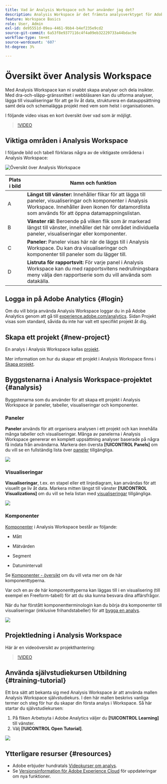 ```yaml
---
title: Vad är Analysis Workspace och hur använder jag det?
description: Analysis Workspace är det främsta analysverktyget för Adobe Analytics. Här kan ni använda paneler, tabeller, visualiseringar och andra komponenter för att ge liv åt data, strukturera en datauppsättning, dela och schemalägga projekt, bland annat.
feature: Workspace Basics
role: User, Admin
exl-id: de95551d-09ea-4461-9bb4-b4ef235e9cd2
source-git-commit: 6a53f8e9377116c4f4a09eb32229733a44bdac9e
workflow-type: tm+mt
source-wordcount: '607'
ht-degree: 3%

---
```


# Översikt över Analysis Workspace

Med Analysis Workspace kan ni snabbt skapa analyser och dela insikter. Med dra-och-släpp-gränssnittet i webbläsaren kan du utforma analyser, lägga till visualiseringar för att ge liv åt data, strukturera en datauppsättning samt dela och schemalägga projekt med vem som helst i organisationen.

I följande video visas en kort översikt över vad som är möjligt.

>[!VIDEO](https://video.tv.adobe.com/v/26266/?quality=12)

## Viktiga områden i Analysis Workspace

I följande bild och tabell förklaras några av de viktigaste områdena i Analysis Workspace:

![Översikt över Analysis Workspace](assets/analysis-workspace-overvew.png)

| Plats i bild | Namn och funktion |
|---------|----------|
| A | **Längst till vänster:** Innehåller flikar för att lägga till paneler, visualiseringar och komponenter i Analysis Workspace. Innehåller även ikonen för datamordlista som används för att öppna datamappningslistan. |
| B | **Vänster räl:** Beroende på vilken flik som är markerad längst till vänster, innehåller det här området individuella paneler, visualiseringar eller komponenter. |
| C | **Paneler:** Paneler visas här när de läggs till i Analysis Workspace. Du kan dra visualiseringar och komponenter till paneler som du lägger till. |
| D | **Listruta för rapportsvit:** För varje panel i Analysis Workspace kan du med rapportsvitens nedrullningsbara meny välja den rapportserie som du vill använda som datakälla. |

## Logga in på Adobe Analytics {#login}

Om du vill börja använda Analysis Workspace loggar du in på Adobe Analytics genom att gå till [experience.adobe.com/analytics](https://experience.adobe.com/analytics). Sidan Projekt visas som standard, såvida du inte har valt ett specifikt projekt åt dig.

## Skapa ett projekt {#new-project}

En analys i Analysis Workspace kallas [projekt](/help/analyze/analysis-workspace/build-workspace-project/freeform-overview.md).

Mer information om hur du skapar ett projekt i Analysis Workspace finns i [Skapa projekt](/help/analyze/analysis-workspace/build-workspace-project/create-projects.md).

## Byggstenarna i Analysis Workspace-projektet {#analysis}

Byggstenarna som du använder för att skapa ett projekt i Analysis Workspace är paneler, tabeller, visualiseringar och komponenter.

### Paneler

**Paneler** används för att organisera analysen i ett projekt och kan innehålla många tabeller och visualiseringar. Många av panelerna i Analysis Workspace genererar en komplett uppsättning analyser baserade på några få indata från användarna. Markera den översta **[!UICONTROL Panels]** om du vill se en fullständig lista över [paneler](https://experienceleague.adobe.com/docs/analytics/analyze/analysis-workspace/panels/panels.html) tillgängliga.

![](assets/build-panels.png)

### Visualiseringar

**Visualiseringar**, t.ex. en stapel eller ett linjediagram, kan användas för att visuellt ge liv åt data. Markera mitten längst till vänster **[!UICONTROL Visualizations]** om du vill se hela listan med [visualiseringar](https://experienceleague.adobe.com/docs/analytics/analyze/analysis-workspace/visualizations/freeform-analysis-visualizations.html) tillgängliga.

![](assets/build-visualizations.png)

### Komponenter

[Komponenter](/help/analyze/analysis-workspace/components/analysis-workspace-components.md) i Analysis Workspace består av följande:

* Mått

* Mätvärden

* Segment

* Datumintervall

Se [Komponenter - översikt](/help/analyze/analysis-workspace/components/analysis-workspace-components.md) om du vill veta mer om de här komponenttyperna.

Var och en av de här komponenttyperna kan läggas till i en visualisering (till exempel en Freeform-tabell) för att du ska kunna besvara dina affärsfrågor.

När du har förstått komponentterminologin kan du börja dra komponenter till visualiseringar (inklusive frihandstabeller) för att [bygga en analys](https://experienceleague.adobe.com/docs/analytics/analyze/analysis-workspace/build-workspace-project/t-freeform-project.html).

![](assets/build-components.png)

<!--

## The Data Dictionary



## Save and share Analysis Workspace projects

-->

## Projektledning i Analysis Workspace

Här är en videoöversikt av projekthantering:

>[!VIDEO](https://video.tv.adobe.com/v/24035/?quality=12)

## Använda självstudiekursen Utbildning {#training-tutorial}

Ett bra sätt att bekanta sig med Analysis Workspace är att använda mallen Analysis Workspace självstudiekurs. I den här mallen beskrivs vanliga termer och steg för hur du skapar din första analys i Workspace. Så här startar du självstudiekursen:

1. På fliken Arbetsyta i Adobe Analytics väljer du **[!UICONTROL Learning]** till vänster.
1. Välj **[!UICONTROL Open Tutorial]**.

![](assets/training-tutorial.png)

## Ytterligare resurser {#resources}

* Adobe erbjuder hundratals [Videokurser om analys](https://experienceleague.adobe.com/docs/analytics-learn/tutorials/overview.html).
* Se [Versionsinformation för Adobe Experience Cloud](https://experienceleague.adobe.com/docs/release-notes/experience-cloud/current.html#analytics) för uppdateringar om nya funktioner.

